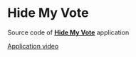 # Hide My Vote

Source code of [**Hide My Vote**](https://play.google.com/store/apps/details?id=com.github.caiiiycuk.hma) application

[Application video](https://youtu.be/vCYkLBggslE)
